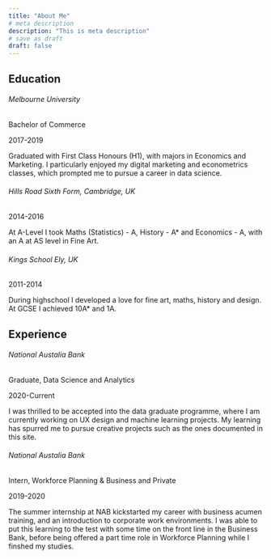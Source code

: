 ```yaml
---
title: "About Me"
# meta description
description: "This is meta description"
# save as draft
draft: false
---
```


<html>
<head>
<link rel="stylesheet" href="//use.fontawesome.com/releases/v5.14.0/css/all.css">
</head>
<body>
<div class="about_header">
<h2>Education</h2>
</div>

<div class="about_col">
    <div class="about_col_name">
        <div class="icon-center"><i class="fas fa-graduation-cap"></i></div>
        <h6 class="about_h6">Melbourne University</h6>
        <p class="about_name_mid"> Bachelor of Commerce</p>
        <p class="about_date"> 2017-2019</p>
    </div>
    <div class="about_col_content">
        <p> Graduated with First Class Honours (H1), with majors in Economics and Marketing.
        I particularly enjoyed my digital marketing and econometrics classes, which prompted me to pursue a career in data science.
        </p>
    </div>
</div>

<div class="about_col">
    <div class="about_col_name">
        <div class="icon-center"><i class="fas fa-school"></i></div>
        <h6 class="about_h6">Hills Road Sixth Form, Cambridge, UK</h6>
        <p class="about_date"> 2014-2016</p>
    </div>
    <div class="about_col_content">
        <p> At A-Level I took Maths (Statistics) - A, History - A* and Economics - A, with an A at AS level in Fine Art.
        </p>
    </div>
</div>

<div class="about_col">
    <div class="about_col_name">
        <div class="icon-center"><i class="fas fa-school"></i></div>
        <h6 class="about_h6">Kings School Ely, UK</h6>
        <p class="about_date"> 2011-2014</p>
    </div>
    <div class="about_col_content">
        <p> During highschool I developed a love for fine art, maths, history and design. At GCSE I achieved 10A* and 1A.</p>
    </div>
</div>

<div class="about_header">
<h2>Experience</h2>
</div>

<div class="about_col">
    <div class="about_col_name">
        <div class="icon-center"><i class="fas fa-briefcase"></i></div>
        <h6 class="about_h6">National Austalia Bank</h6>
        <p class="about_name_mid"> Graduate, Data Science and Analytics</p>
        <p class="about_date"> 2020-Current</p>
    </div>
    <div class="about_col_content">
        <p> I was thrilled to be accepted into the data graduate programme, where I am currently working on UX design and machine learning projects. My learning has spurred me to pursue creative projects such as the ones documented in this site.
        </p>
    </div>
</div>

<div class="about_col">
    <div class="about_col_name">
        <div class="icon-center"><i class="fas fa-briefcase"></i></div>
        <h6 class="about_h6">National Austalia Bank</h6>
        <p class="about_name_mid"> Intern, Workforce Planning & Business and Private</p>
        <p class="about_date"> 2019-2020</p>
    </div>
    <div class="about_col_content">
        <p> The summer internship at NAB kickstarted my career with business acumen training, and an introduction to corporate work environments. I was able to put this learning to the test with some time on the front line in the Business Bank, before being offered a part time role in Workforce Planning while I finshed my studies.
        </p>
    </div>
</div>

</body>
</html>
